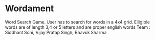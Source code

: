 # Wordament
Word Search Game.
User has to search for words in a 4x4 grid. Elligible words are of length 3,4 or 5 letters and are proper english words
Team : Siddhant Soni, Vijay Pratap Singh, Bhavuk Sharma
